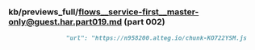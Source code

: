 ### kb/previews_full/flows__service-first__master-only@guest.har.part019.md (part 002)

```md
                "url": "https://n958200.alteg.io/chunk-KO722YSM.js
```

```
